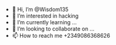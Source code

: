 - 👋 Hi, I’m @Wisdom135
- 👀 I’m interested in hacking
- 🌱 I’m currently learning ...
- 💞️ I’m looking to collaborate on ...
- 📫 How to reach me +2349086368626

<!---
Wisdom135/Wisdom135 is a ✨ special ✨ repository because its `README.md` (this file) appears on your GitHub profile.
You can click the Preview link to take a look at your changes.
--->

